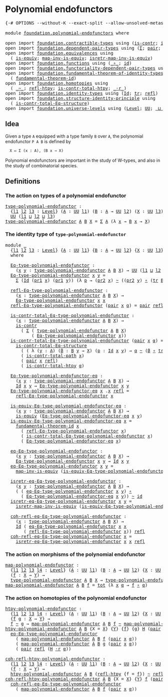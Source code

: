 # Polynomial endofunctors

<pre class="Agda"><a id="36" class="Symbol">{-#</a> <a id="40" class="Keyword">OPTIONS</a> <a id="48" class="Pragma">--without-K</a> <a id="60" class="Pragma">--exact-split</a> <a id="74" class="Pragma">--allow-unsolved-metas</a> <a id="97" class="Symbol">#-}</a>

<a id="102" class="Keyword">module</a> <a id="109" href="foundation.polynomial-endofunctors.html" class="Module">foundation.polynomial-endofunctors</a> <a id="144" class="Keyword">where</a>

<a id="151" class="Keyword">open</a> <a id="156" class="Keyword">import</a> <a id="163" href="foundation.contractible-types.html" class="Module">foundation.contractible-types</a> <a id="193" class="Keyword">using</a> <a id="199" class="Symbol">(</a><a id="200" href="foundation-core.contractible-types.html#925" class="Function">is-contr</a><a id="208" class="Symbol">;</a> <a id="210" href="foundation-core.contractible-types.html#1970" class="Function">is-contr-total-path</a><a id="229" class="Symbol">)</a>
<a id="231" class="Keyword">open</a> <a id="236" class="Keyword">import</a> <a id="243" href="foundation.dependent-pair-types.html" class="Module">foundation.dependent-pair-types</a> <a id="275" class="Keyword">using</a> <a id="281" class="Symbol">(</a><a id="282" href="foundation-core.dependent-pair-types.html#502" class="Record">Σ</a><a id="283" class="Symbol">;</a> <a id="285" href="foundation-core.dependent-pair-types.html#575" class="InductiveConstructor">pair</a><a id="289" class="Symbol">;</a> <a id="291" href="foundation-core.dependent-pair-types.html#592" class="Field">pr1</a><a id="294" class="Symbol">;</a> <a id="296" href="foundation-core.dependent-pair-types.html#604" class="Field">pr2</a><a id="299" class="Symbol">)</a>
<a id="301" class="Keyword">open</a> <a id="306" class="Keyword">import</a> <a id="313" href="foundation.equivalences.html" class="Module">foundation.equivalences</a> <a id="337" class="Keyword">using</a>
  <a id="345" class="Symbol">(</a> <a id="347" href="foundation-core.equivalences.html#1542" class="Function">is-equiv</a><a id="355" class="Symbol">;</a> <a id="357" href="foundation-core.equivalences.html#4173" class="Function">map-inv-is-equiv</a><a id="373" class="Symbol">;</a> <a id="375" href="foundation-core.equivalences.html#4381" class="Function">isretr-map-inv-is-equiv</a><a id="398" class="Symbol">)</a>
<a id="400" class="Keyword">open</a> <a id="405" class="Keyword">import</a> <a id="412" href="foundation.functions.html" class="Module">foundation.functions</a> <a id="433" class="Keyword">using</a> <a id="439" class="Symbol">(</a><a id="440" href="foundation-core.functions.html#407" class="Function Operator">_∘_</a><a id="443" class="Symbol">;</a> <a id="445" href="foundation-core.functions.html#309" class="Function">id</a><a id="447" class="Symbol">)</a>
<a id="449" class="Keyword">open</a> <a id="454" class="Keyword">import</a> <a id="461" href="foundation.functoriality-dependent-pair-types.html" class="Module">foundation.functoriality-dependent-pair-types</a> <a id="507" class="Keyword">using</a> <a id="513" class="Symbol">(</a><a id="514" href="foundation-core.functoriality-dependent-pair-types.html#1881" class="Function">tot</a><a id="517" class="Symbol">)</a>
<a id="519" class="Keyword">open</a> <a id="524" class="Keyword">import</a> <a id="531" href="foundation.fundamental-theorem-of-identity-types.html" class="Module">foundation.fundamental-theorem-of-identity-types</a> <a id="580" class="Keyword">using</a>
  <a id="588" class="Symbol">(</a> <a id="590" href="foundation-core.fundamental-theorem-of-identity-types.html#1888" class="Function">fundamental-theorem-id</a><a id="612" class="Symbol">)</a>
<a id="614" class="Keyword">open</a> <a id="619" class="Keyword">import</a> <a id="626" href="foundation.homotopies.html" class="Module">foundation.homotopies</a> <a id="648" class="Keyword">using</a>
  <a id="656" class="Symbol">(</a> <a id="658" href="foundation-core.homotopies.html#467" class="Function Operator">_~_</a><a id="661" class="Symbol">;</a> <a id="663" href="foundation-core.homotopies.html#632" class="Function">refl-htpy</a><a id="672" class="Symbol">;</a> <a id="674" href="foundation.homotopies.html#3132" class="Function">is-contr-total-htpy</a><a id="693" class="Symbol">;</a> <a id="695" href="foundation-core.homotopies.html#1974" class="Function Operator">_·r_</a><a id="699" class="Symbol">)</a>
<a id="701" class="Keyword">open</a> <a id="706" class="Keyword">import</a> <a id="713" href="foundation.identity-types.html" class="Module">foundation.identity-types</a> <a id="739" class="Keyword">using</a> <a id="745" class="Symbol">(</a><a id="746" href="foundation-core.identity-types.html#641" class="Datatype">Id</a><a id="748" class="Symbol">;</a> <a id="750" href="foundation-core.identity-types.html#4583" class="Function">tr</a><a id="752" class="Symbol">;</a> <a id="754" href="foundation-core.identity-types.html#694" class="InductiveConstructor">refl</a><a id="758" class="Symbol">)</a>
<a id="760" class="Keyword">open</a> <a id="765" class="Keyword">import</a> <a id="772" href="foundation.structure-identity-principle.html" class="Module">foundation.structure-identity-principle</a> <a id="812" class="Keyword">using</a>
  <a id="820" class="Symbol">(</a> <a id="822" href="foundation.structure-identity-principle.html#1341" class="Function">is-contr-total-Eq-structure</a><a id="849" class="Symbol">)</a>
<a id="851" class="Keyword">open</a> <a id="856" class="Keyword">import</a> <a id="863" href="foundation.universe-levels.html" class="Module">foundation.universe-levels</a> <a id="890" class="Keyword">using</a> <a id="896" class="Symbol">(</a><a id="897" href="Agda.Primitive.html#597" class="Postulate">Level</a><a id="902" class="Symbol">;</a> <a id="904" href="foundation-core.universe-levels.html#222" class="Primitive">UU</a><a id="906" class="Symbol">;</a> <a id="908" href="Agda.Primitive.html#810" class="Primitive Operator">_⊔_</a><a id="911" class="Symbol">)</a>
</pre>
## Idea

Given a type `A` equipped with a type family `B` over `A`, the polynomial endofunctor `P A B` is defined by

```md
  X ↦ Σ (x : A), (B x → X)
```

Polynomial endofunctors are important in the study of W-types, and also in the study of combinatorial species.

## Definitions

### The action on types of a polynomial endofunctor

<pre class="Agda"><a id="type-polynomial-endofunctor"></a><a id="1263" href="foundation.polynomial-endofunctors.html#1263" class="Function">type-polynomial-endofunctor</a> <a id="1291" class="Symbol">:</a>
  <a id="1295" class="Symbol">{</a><a id="1296" href="foundation.polynomial-endofunctors.html#1296" class="Bound">l1</a> <a id="1299" href="foundation.polynomial-endofunctors.html#1299" class="Bound">l2</a> <a id="1302" href="foundation.polynomial-endofunctors.html#1302" class="Bound">l3</a> <a id="1305" class="Symbol">:</a> <a id="1307" href="Agda.Primitive.html#597" class="Postulate">Level</a><a id="1312" class="Symbol">}</a> <a id="1314" class="Symbol">(</a><a id="1315" href="foundation.polynomial-endofunctors.html#1315" class="Bound">A</a> <a id="1317" class="Symbol">:</a> <a id="1319" href="foundation-core.universe-levels.html#222" class="Primitive">UU</a> <a id="1322" href="foundation.polynomial-endofunctors.html#1296" class="Bound">l1</a><a id="1324" class="Symbol">)</a> <a id="1326" class="Symbol">(</a><a id="1327" href="foundation.polynomial-endofunctors.html#1327" class="Bound">B</a> <a id="1329" class="Symbol">:</a> <a id="1331" href="foundation.polynomial-endofunctors.html#1315" class="Bound">A</a> <a id="1333" class="Symbol">→</a> <a id="1335" href="foundation-core.universe-levels.html#222" class="Primitive">UU</a> <a id="1338" href="foundation.polynomial-endofunctors.html#1299" class="Bound">l2</a><a id="1340" class="Symbol">)</a> <a id="1342" class="Symbol">(</a><a id="1343" href="foundation.polynomial-endofunctors.html#1343" class="Bound">X</a> <a id="1345" class="Symbol">:</a> <a id="1347" href="foundation-core.universe-levels.html#222" class="Primitive">UU</a> <a id="1350" href="foundation.polynomial-endofunctors.html#1302" class="Bound">l3</a><a id="1352" class="Symbol">)</a> <a id="1354" class="Symbol">→</a>
  <a id="1358" href="foundation-core.universe-levels.html#222" class="Primitive">UU</a> <a id="1361" class="Symbol">(</a><a id="1362" href="foundation.polynomial-endofunctors.html#1296" class="Bound">l1</a> <a id="1365" href="Agda.Primitive.html#810" class="Primitive Operator">⊔</a> <a id="1367" href="foundation.polynomial-endofunctors.html#1299" class="Bound">l2</a> <a id="1370" href="Agda.Primitive.html#810" class="Primitive Operator">⊔</a> <a id="1372" href="foundation.polynomial-endofunctors.html#1302" class="Bound">l3</a><a id="1374" class="Symbol">)</a>
<a id="1376" href="foundation.polynomial-endofunctors.html#1263" class="Function">type-polynomial-endofunctor</a> <a id="1404" href="foundation.polynomial-endofunctors.html#1404" class="Bound">A</a> <a id="1406" href="foundation.polynomial-endofunctors.html#1406" class="Bound">B</a> <a id="1408" href="foundation.polynomial-endofunctors.html#1408" class="Bound">X</a> <a id="1410" class="Symbol">=</a> <a id="1412" href="foundation-core.dependent-pair-types.html#502" class="Record">Σ</a> <a id="1414" href="foundation.polynomial-endofunctors.html#1404" class="Bound">A</a> <a id="1416" class="Symbol">(λ</a> <a id="1419" href="foundation.polynomial-endofunctors.html#1419" class="Bound">x</a> <a id="1421" class="Symbol">→</a> <a id="1423" href="foundation.polynomial-endofunctors.html#1406" class="Bound">B</a> <a id="1425" href="foundation.polynomial-endofunctors.html#1419" class="Bound">x</a> <a id="1427" class="Symbol">→</a> <a id="1429" href="foundation.polynomial-endofunctors.html#1408" class="Bound">X</a><a id="1430" class="Symbol">)</a>
</pre>
### The identity type of `type-polynomial-endofunctor`

<pre class="Agda"><a id="1501" class="Keyword">module</a> <a id="1508" href="foundation.polynomial-endofunctors.html#1508" class="Module">_</a>
  <a id="1512" class="Symbol">{</a><a id="1513" href="foundation.polynomial-endofunctors.html#1513" class="Bound">l1</a> <a id="1516" href="foundation.polynomial-endofunctors.html#1516" class="Bound">l2</a> <a id="1519" href="foundation.polynomial-endofunctors.html#1519" class="Bound">l3</a> <a id="1522" class="Symbol">:</a> <a id="1524" href="Agda.Primitive.html#597" class="Postulate">Level</a><a id="1529" class="Symbol">}</a> <a id="1531" class="Symbol">{</a><a id="1532" href="foundation.polynomial-endofunctors.html#1532" class="Bound">A</a> <a id="1534" class="Symbol">:</a> <a id="1536" href="foundation-core.universe-levels.html#222" class="Primitive">UU</a> <a id="1539" href="foundation.polynomial-endofunctors.html#1513" class="Bound">l1</a><a id="1541" class="Symbol">}</a> <a id="1543" class="Symbol">{</a><a id="1544" href="foundation.polynomial-endofunctors.html#1544" class="Bound">B</a> <a id="1546" class="Symbol">:</a> <a id="1548" href="foundation.polynomial-endofunctors.html#1532" class="Bound">A</a> <a id="1550" class="Symbol">→</a> <a id="1552" href="foundation-core.universe-levels.html#222" class="Primitive">UU</a> <a id="1555" href="foundation.polynomial-endofunctors.html#1516" class="Bound">l2</a><a id="1557" class="Symbol">}</a> <a id="1559" class="Symbol">{</a><a id="1560" href="foundation.polynomial-endofunctors.html#1560" class="Bound">X</a> <a id="1562" class="Symbol">:</a> <a id="1564" href="foundation-core.universe-levels.html#222" class="Primitive">UU</a> <a id="1567" href="foundation.polynomial-endofunctors.html#1519" class="Bound">l3</a><a id="1569" class="Symbol">}</a>
  <a id="1573" class="Keyword">where</a>

  <a id="1582" href="foundation.polynomial-endofunctors.html#1582" class="Function">Eq-type-polynomial-endofunctor</a> <a id="1613" class="Symbol">:</a>
    <a id="1619" class="Symbol">(</a><a id="1620" href="foundation.polynomial-endofunctors.html#1620" class="Bound">x</a> <a id="1622" href="foundation.polynomial-endofunctors.html#1622" class="Bound">y</a> <a id="1624" class="Symbol">:</a> <a id="1626" href="foundation.polynomial-endofunctors.html#1263" class="Function">type-polynomial-endofunctor</a> <a id="1654" href="foundation.polynomial-endofunctors.html#1532" class="Bound">A</a> <a id="1656" href="foundation.polynomial-endofunctors.html#1544" class="Bound">B</a> <a id="1658" href="foundation.polynomial-endofunctors.html#1560" class="Bound">X</a><a id="1659" class="Symbol">)</a> <a id="1661" class="Symbol">→</a> <a id="1663" href="foundation-core.universe-levels.html#222" class="Primitive">UU</a> <a id="1666" class="Symbol">(</a><a id="1667" href="foundation.polynomial-endofunctors.html#1513" class="Bound">l1</a> <a id="1670" href="Agda.Primitive.html#810" class="Primitive Operator">⊔</a> <a id="1672" href="foundation.polynomial-endofunctors.html#1516" class="Bound">l2</a> <a id="1675" href="Agda.Primitive.html#810" class="Primitive Operator">⊔</a> <a id="1677" href="foundation.polynomial-endofunctors.html#1519" class="Bound">l3</a><a id="1679" class="Symbol">)</a>
  <a id="1683" href="foundation.polynomial-endofunctors.html#1582" class="Function">Eq-type-polynomial-endofunctor</a> <a id="1714" href="foundation.polynomial-endofunctors.html#1714" class="Bound">x</a> <a id="1716" href="foundation.polynomial-endofunctors.html#1716" class="Bound">y</a> <a id="1718" class="Symbol">=</a>
    <a id="1724" href="foundation-core.dependent-pair-types.html#502" class="Record">Σ</a> <a id="1726" class="Symbol">(</a><a id="1727" href="foundation-core.identity-types.html#641" class="Datatype">Id</a> <a id="1730" class="Symbol">(</a><a id="1731" href="foundation-core.dependent-pair-types.html#592" class="Field">pr1</a> <a id="1735" href="foundation.polynomial-endofunctors.html#1714" class="Bound">x</a><a id="1736" class="Symbol">)</a> <a id="1738" class="Symbol">(</a><a id="1739" href="foundation-core.dependent-pair-types.html#592" class="Field">pr1</a> <a id="1743" href="foundation.polynomial-endofunctors.html#1716" class="Bound">y</a><a id="1744" class="Symbol">))</a> <a id="1747" class="Symbol">(λ</a> <a id="1750" href="foundation.polynomial-endofunctors.html#1750" class="Bound">p</a> <a id="1752" class="Symbol">→</a> <a id="1754" class="Symbol">(</a><a id="1755" href="foundation-core.dependent-pair-types.html#604" class="Field">pr2</a> <a id="1759" href="foundation.polynomial-endofunctors.html#1714" class="Bound">x</a><a id="1760" class="Symbol">)</a> <a id="1762" href="foundation-core.homotopies.html#467" class="Function Operator">~</a> <a id="1764" class="Symbol">((</a><a id="1766" href="foundation-core.dependent-pair-types.html#604" class="Field">pr2</a> <a id="1770" href="foundation.polynomial-endofunctors.html#1716" class="Bound">y</a><a id="1771" class="Symbol">)</a> <a id="1773" href="foundation-core.functions.html#407" class="Function Operator">∘</a> <a id="1775" class="Symbol">(</a><a id="1776" href="foundation-core.identity-types.html#4583" class="Function">tr</a> <a id="1779" href="foundation.polynomial-endofunctors.html#1544" class="Bound">B</a> <a id="1781" href="foundation.polynomial-endofunctors.html#1750" class="Bound">p</a><a id="1782" class="Symbol">)))</a>

  <a id="1789" href="foundation.polynomial-endofunctors.html#1789" class="Function">refl-Eq-type-polynomial-endofunctor</a> <a id="1825" class="Symbol">:</a>
    <a id="1831" class="Symbol">(</a><a id="1832" href="foundation.polynomial-endofunctors.html#1832" class="Bound">x</a> <a id="1834" class="Symbol">:</a> <a id="1836" href="foundation.polynomial-endofunctors.html#1263" class="Function">type-polynomial-endofunctor</a> <a id="1864" href="foundation.polynomial-endofunctors.html#1532" class="Bound">A</a> <a id="1866" href="foundation.polynomial-endofunctors.html#1544" class="Bound">B</a> <a id="1868" href="foundation.polynomial-endofunctors.html#1560" class="Bound">X</a><a id="1869" class="Symbol">)</a> <a id="1871" class="Symbol">→</a>
    <a id="1877" href="foundation.polynomial-endofunctors.html#1582" class="Function">Eq-type-polynomial-endofunctor</a> <a id="1908" href="foundation.polynomial-endofunctors.html#1832" class="Bound">x</a> <a id="1910" href="foundation.polynomial-endofunctors.html#1832" class="Bound">x</a>
  <a id="1914" href="foundation.polynomial-endofunctors.html#1789" class="Function">refl-Eq-type-polynomial-endofunctor</a> <a id="1950" class="Symbol">(</a><a id="1951" href="foundation-core.dependent-pair-types.html#575" class="InductiveConstructor">pair</a> <a id="1956" href="foundation.polynomial-endofunctors.html#1956" class="Bound">x</a> <a id="1958" href="foundation.polynomial-endofunctors.html#1958" class="Bound">α</a><a id="1959" class="Symbol">)</a> <a id="1961" class="Symbol">=</a> <a id="1963" href="foundation-core.dependent-pair-types.html#575" class="InductiveConstructor">pair</a> <a id="1968" href="foundation-core.identity-types.html#694" class="InductiveConstructor">refl</a> <a id="1973" href="foundation-core.homotopies.html#632" class="Function">refl-htpy</a>

  <a id="1986" href="foundation.polynomial-endofunctors.html#1986" class="Function">is-contr-total-Eq-type-polynomial-endofunctor</a> <a id="2032" class="Symbol">:</a>
    <a id="2038" class="Symbol">(</a><a id="2039" href="foundation.polynomial-endofunctors.html#2039" class="Bound">x</a> <a id="2041" class="Symbol">:</a> <a id="2043" href="foundation.polynomial-endofunctors.html#1263" class="Function">type-polynomial-endofunctor</a> <a id="2071" href="foundation.polynomial-endofunctors.html#1532" class="Bound">A</a> <a id="2073" href="foundation.polynomial-endofunctors.html#1544" class="Bound">B</a> <a id="2075" href="foundation.polynomial-endofunctors.html#1560" class="Bound">X</a><a id="2076" class="Symbol">)</a> <a id="2078" class="Symbol">→</a>
    <a id="2084" href="foundation-core.contractible-types.html#925" class="Function">is-contr</a>
      <a id="2099" class="Symbol">(</a> <a id="2101" href="foundation-core.dependent-pair-types.html#502" class="Record">Σ</a> <a id="2103" class="Symbol">(</a> <a id="2105" href="foundation.polynomial-endofunctors.html#1263" class="Function">type-polynomial-endofunctor</a> <a id="2133" href="foundation.polynomial-endofunctors.html#1532" class="Bound">A</a> <a id="2135" href="foundation.polynomial-endofunctors.html#1544" class="Bound">B</a> <a id="2137" href="foundation.polynomial-endofunctors.html#1560" class="Bound">X</a><a id="2138" class="Symbol">)</a>
          <a id="2150" class="Symbol">(</a> <a id="2152" href="foundation.polynomial-endofunctors.html#1582" class="Function">Eq-type-polynomial-endofunctor</a> <a id="2183" href="foundation.polynomial-endofunctors.html#2039" class="Bound">x</a><a id="2184" class="Symbol">))</a>
  <a id="2189" href="foundation.polynomial-endofunctors.html#1986" class="Function">is-contr-total-Eq-type-polynomial-endofunctor</a> <a id="2235" class="Symbol">(</a><a id="2236" href="foundation-core.dependent-pair-types.html#575" class="InductiveConstructor">pair</a> <a id="2241" href="foundation.polynomial-endofunctors.html#2241" class="Bound">x</a> <a id="2243" href="foundation.polynomial-endofunctors.html#2243" class="Bound">α</a><a id="2244" class="Symbol">)</a> <a id="2246" class="Symbol">=</a>
    <a id="2252" href="foundation.structure-identity-principle.html#1341" class="Function">is-contr-total-Eq-structure</a>
      <a id="2286" class="Symbol">(</a> <a id="2288" class="Symbol">(</a> <a id="2290" class="Symbol">λ</a> <a id="2292" class="Symbol">(</a><a id="2293" href="foundation.polynomial-endofunctors.html#2293" class="Bound">y</a> <a id="2295" class="Symbol">:</a> <a id="2297" href="foundation.polynomial-endofunctors.html#1532" class="Bound">A</a><a id="2298" class="Symbol">)</a> <a id="2300" class="Symbol">(</a><a id="2301" href="foundation.polynomial-endofunctors.html#2301" class="Bound">β</a> <a id="2303" class="Symbol">:</a> <a id="2305" href="foundation.polynomial-endofunctors.html#1544" class="Bound">B</a> <a id="2307" href="foundation.polynomial-endofunctors.html#2293" class="Bound">y</a> <a id="2309" class="Symbol">→</a> <a id="2311" href="foundation.polynomial-endofunctors.html#1560" class="Bound">X</a><a id="2312" class="Symbol">)</a> <a id="2314" class="Symbol">(</a><a id="2315" href="foundation.polynomial-endofunctors.html#2315" class="Bound">p</a> <a id="2317" class="Symbol">:</a> <a id="2319" href="foundation-core.identity-types.html#641" class="Datatype">Id</a> <a id="2322" href="foundation.polynomial-endofunctors.html#2241" class="Bound">x</a> <a id="2324" href="foundation.polynomial-endofunctors.html#2293" class="Bound">y</a><a id="2325" class="Symbol">)</a> <a id="2327" class="Symbol">→</a> <a id="2329" href="foundation.polynomial-endofunctors.html#2243" class="Bound">α</a> <a id="2331" href="foundation-core.homotopies.html#467" class="Function Operator">~</a> <a id="2333" class="Symbol">(</a><a id="2334" href="foundation.polynomial-endofunctors.html#2301" class="Bound">β</a> <a id="2336" href="foundation-core.functions.html#407" class="Function Operator">∘</a> <a id="2338" href="foundation-core.identity-types.html#4583" class="Function">tr</a> <a id="2341" href="foundation.polynomial-endofunctors.html#1544" class="Bound">B</a> <a id="2343" href="foundation.polynomial-endofunctors.html#2315" class="Bound">p</a><a id="2344" class="Symbol">)))</a>
      <a id="2354" class="Symbol">(</a> <a id="2356" href="foundation-core.contractible-types.html#1970" class="Function">is-contr-total-path</a> <a id="2376" href="foundation.polynomial-endofunctors.html#2241" class="Bound">x</a><a id="2377" class="Symbol">)</a>
      <a id="2385" class="Symbol">(</a> <a id="2387" href="foundation-core.dependent-pair-types.html#575" class="InductiveConstructor">pair</a> <a id="2392" href="foundation.polynomial-endofunctors.html#2241" class="Bound">x</a> <a id="2394" href="foundation-core.identity-types.html#694" class="InductiveConstructor">refl</a><a id="2398" class="Symbol">)</a>
      <a id="2406" class="Symbol">(</a> <a id="2408" href="foundation.homotopies.html#3132" class="Function">is-contr-total-htpy</a> <a id="2428" href="foundation.polynomial-endofunctors.html#2243" class="Bound">α</a><a id="2429" class="Symbol">)</a>

  <a id="2434" href="foundation.polynomial-endofunctors.html#2434" class="Function">Eq-type-polynomial-endofunctor-eq</a> <a id="2468" class="Symbol">:</a>
    <a id="2474" class="Symbol">(</a><a id="2475" href="foundation.polynomial-endofunctors.html#2475" class="Bound">x</a> <a id="2477" href="foundation.polynomial-endofunctors.html#2477" class="Bound">y</a> <a id="2479" class="Symbol">:</a> <a id="2481" href="foundation.polynomial-endofunctors.html#1263" class="Function">type-polynomial-endofunctor</a> <a id="2509" href="foundation.polynomial-endofunctors.html#1532" class="Bound">A</a> <a id="2511" href="foundation.polynomial-endofunctors.html#1544" class="Bound">B</a> <a id="2513" href="foundation.polynomial-endofunctors.html#1560" class="Bound">X</a><a id="2514" class="Symbol">)</a> <a id="2516" class="Symbol">→</a>
    <a id="2522" href="foundation-core.identity-types.html#641" class="Datatype">Id</a> <a id="2525" href="foundation.polynomial-endofunctors.html#2475" class="Bound">x</a> <a id="2527" href="foundation.polynomial-endofunctors.html#2477" class="Bound">y</a> <a id="2529" class="Symbol">→</a> <a id="2531" href="foundation.polynomial-endofunctors.html#1582" class="Function">Eq-type-polynomial-endofunctor</a> <a id="2562" href="foundation.polynomial-endofunctors.html#2475" class="Bound">x</a> <a id="2564" href="foundation.polynomial-endofunctors.html#2477" class="Bound">y</a>
  <a id="2568" href="foundation.polynomial-endofunctors.html#2434" class="Function">Eq-type-polynomial-endofunctor-eq</a> <a id="2602" href="foundation.polynomial-endofunctors.html#2602" class="Bound">x</a> <a id="2604" class="DottedPattern Symbol">.</a><a id="2605" href="foundation.polynomial-endofunctors.html#2602" class="DottedPattern Bound">x</a> <a id="2607" href="foundation-core.identity-types.html#694" class="InductiveConstructor">refl</a> <a id="2612" class="Symbol">=</a>
    <a id="2618" href="foundation.polynomial-endofunctors.html#1789" class="Function">refl-Eq-type-polynomial-endofunctor</a> <a id="2654" href="foundation.polynomial-endofunctors.html#2602" class="Bound">x</a>

  <a id="2659" href="foundation.polynomial-endofunctors.html#2659" class="Function">is-equiv-Eq-type-polynomial-endofunctor-eq</a> <a id="2702" class="Symbol">:</a>
    <a id="2708" class="Symbol">(</a><a id="2709" href="foundation.polynomial-endofunctors.html#2709" class="Bound">x</a> <a id="2711" href="foundation.polynomial-endofunctors.html#2711" class="Bound">y</a> <a id="2713" class="Symbol">:</a> <a id="2715" href="foundation.polynomial-endofunctors.html#1263" class="Function">type-polynomial-endofunctor</a> <a id="2743" href="foundation.polynomial-endofunctors.html#1532" class="Bound">A</a> <a id="2745" href="foundation.polynomial-endofunctors.html#1544" class="Bound">B</a> <a id="2747" href="foundation.polynomial-endofunctors.html#1560" class="Bound">X</a><a id="2748" class="Symbol">)</a> <a id="2750" class="Symbol">→</a>
    <a id="2756" href="foundation-core.equivalences.html#1542" class="Function">is-equiv</a> <a id="2765" class="Symbol">(</a><a id="2766" href="foundation.polynomial-endofunctors.html#2434" class="Function">Eq-type-polynomial-endofunctor-eq</a> <a id="2800" href="foundation.polynomial-endofunctors.html#2709" class="Bound">x</a> <a id="2802" href="foundation.polynomial-endofunctors.html#2711" class="Bound">y</a><a id="2803" class="Symbol">)</a>
  <a id="2807" href="foundation.polynomial-endofunctors.html#2659" class="Function">is-equiv-Eq-type-polynomial-endofunctor-eq</a> <a id="2850" href="foundation.polynomial-endofunctors.html#2850" class="Bound">x</a> <a id="2852" class="Symbol">=</a>
    <a id="2858" href="foundation-core.fundamental-theorem-of-identity-types.html#1888" class="Function">fundamental-theorem-id</a> <a id="2881" href="foundation.polynomial-endofunctors.html#2850" class="Bound">x</a>
      <a id="2889" class="Symbol">(</a> <a id="2891" href="foundation.polynomial-endofunctors.html#1789" class="Function">refl-Eq-type-polynomial-endofunctor</a> <a id="2927" href="foundation.polynomial-endofunctors.html#2850" class="Bound">x</a><a id="2928" class="Symbol">)</a>
      <a id="2936" class="Symbol">(</a> <a id="2938" href="foundation.polynomial-endofunctors.html#1986" class="Function">is-contr-total-Eq-type-polynomial-endofunctor</a> <a id="2984" href="foundation.polynomial-endofunctors.html#2850" class="Bound">x</a><a id="2985" class="Symbol">)</a>
      <a id="2993" class="Symbol">(</a> <a id="2995" href="foundation.polynomial-endofunctors.html#2434" class="Function">Eq-type-polynomial-endofunctor-eq</a> <a id="3029" href="foundation.polynomial-endofunctors.html#2850" class="Bound">x</a><a id="3030" class="Symbol">)</a>

  <a id="3035" href="foundation.polynomial-endofunctors.html#3035" class="Function">eq-Eq-type-polynomial-endofunctor</a> <a id="3069" class="Symbol">:</a>
    <a id="3075" class="Symbol">(</a><a id="3076" href="foundation.polynomial-endofunctors.html#3076" class="Bound">x</a> <a id="3078" href="foundation.polynomial-endofunctors.html#3078" class="Bound">y</a> <a id="3080" class="Symbol">:</a> <a id="3082" href="foundation.polynomial-endofunctors.html#1263" class="Function">type-polynomial-endofunctor</a> <a id="3110" href="foundation.polynomial-endofunctors.html#1532" class="Bound">A</a> <a id="3112" href="foundation.polynomial-endofunctors.html#1544" class="Bound">B</a> <a id="3114" href="foundation.polynomial-endofunctors.html#1560" class="Bound">X</a><a id="3115" class="Symbol">)</a> <a id="3117" class="Symbol">→</a>
    <a id="3123" href="foundation.polynomial-endofunctors.html#1582" class="Function">Eq-type-polynomial-endofunctor</a> <a id="3154" href="foundation.polynomial-endofunctors.html#3076" class="Bound">x</a> <a id="3156" href="foundation.polynomial-endofunctors.html#3078" class="Bound">y</a> <a id="3158" class="Symbol">→</a> <a id="3160" href="foundation-core.identity-types.html#641" class="Datatype">Id</a> <a id="3163" href="foundation.polynomial-endofunctors.html#3076" class="Bound">x</a> <a id="3165" href="foundation.polynomial-endofunctors.html#3078" class="Bound">y</a>
  <a id="3169" href="foundation.polynomial-endofunctors.html#3035" class="Function">eq-Eq-type-polynomial-endofunctor</a> <a id="3203" href="foundation.polynomial-endofunctors.html#3203" class="Bound">x</a> <a id="3205" href="foundation.polynomial-endofunctors.html#3205" class="Bound">y</a> <a id="3207" class="Symbol">=</a>
    <a id="3213" href="foundation-core.equivalences.html#4173" class="Function">map-inv-is-equiv</a> <a id="3230" class="Symbol">(</a><a id="3231" href="foundation.polynomial-endofunctors.html#2659" class="Function">is-equiv-Eq-type-polynomial-endofunctor-eq</a> <a id="3274" href="foundation.polynomial-endofunctors.html#3203" class="Bound">x</a> <a id="3276" href="foundation.polynomial-endofunctors.html#3205" class="Bound">y</a><a id="3277" class="Symbol">)</a>

  <a id="3282" href="foundation.polynomial-endofunctors.html#3282" class="Function">isretr-eq-Eq-type-polynomial-endofunctor</a> <a id="3323" class="Symbol">:</a>
    <a id="3329" class="Symbol">(</a><a id="3330" href="foundation.polynomial-endofunctors.html#3330" class="Bound">x</a> <a id="3332" href="foundation.polynomial-endofunctors.html#3332" class="Bound">y</a> <a id="3334" class="Symbol">:</a> <a id="3336" href="foundation.polynomial-endofunctors.html#1263" class="Function">type-polynomial-endofunctor</a> <a id="3364" href="foundation.polynomial-endofunctors.html#1532" class="Bound">A</a> <a id="3366" href="foundation.polynomial-endofunctors.html#1544" class="Bound">B</a> <a id="3368" href="foundation.polynomial-endofunctors.html#1560" class="Bound">X</a><a id="3369" class="Symbol">)</a> <a id="3371" class="Symbol">→</a>
    <a id="3377" class="Symbol">(</a> <a id="3379" class="Symbol">(</a> <a id="3381" href="foundation.polynomial-endofunctors.html#3035" class="Function">eq-Eq-type-polynomial-endofunctor</a> <a id="3415" href="foundation.polynomial-endofunctors.html#3330" class="Bound">x</a> <a id="3417" href="foundation.polynomial-endofunctors.html#3332" class="Bound">y</a><a id="3418" class="Symbol">)</a> <a id="3420" href="foundation-core.functions.html#407" class="Function Operator">∘</a>
      <a id="3428" class="Symbol">(</a> <a id="3430" href="foundation.polynomial-endofunctors.html#2434" class="Function">Eq-type-polynomial-endofunctor-eq</a> <a id="3464" href="foundation.polynomial-endofunctors.html#3330" class="Bound">x</a> <a id="3466" href="foundation.polynomial-endofunctors.html#3332" class="Bound">y</a><a id="3467" class="Symbol">))</a> <a id="3470" href="foundation-core.homotopies.html#467" class="Function Operator">~</a> <a id="3472" href="foundation-core.functions.html#309" class="Function">id</a>
  <a id="3477" href="foundation.polynomial-endofunctors.html#3282" class="Function">isretr-eq-Eq-type-polynomial-endofunctor</a> <a id="3518" href="foundation.polynomial-endofunctors.html#3518" class="Bound">x</a> <a id="3520" href="foundation.polynomial-endofunctors.html#3520" class="Bound">y</a> <a id="3522" class="Symbol">=</a>
    <a id="3528" href="foundation-core.equivalences.html#4381" class="Function">isretr-map-inv-is-equiv</a> <a id="3552" class="Symbol">(</a><a id="3553" href="foundation.polynomial-endofunctors.html#2659" class="Function">is-equiv-Eq-type-polynomial-endofunctor-eq</a> <a id="3596" href="foundation.polynomial-endofunctors.html#3518" class="Bound">x</a> <a id="3598" href="foundation.polynomial-endofunctors.html#3520" class="Bound">y</a><a id="3599" class="Symbol">)</a>

  <a id="3604" href="foundation.polynomial-endofunctors.html#3604" class="Function">coh-refl-eq-Eq-type-polynomial-endofunctor</a> <a id="3647" class="Symbol">:</a>
    <a id="3653" class="Symbol">(</a><a id="3654" href="foundation.polynomial-endofunctors.html#3654" class="Bound">x</a> <a id="3656" class="Symbol">:</a> <a id="3658" href="foundation.polynomial-endofunctors.html#1263" class="Function">type-polynomial-endofunctor</a> <a id="3686" href="foundation.polynomial-endofunctors.html#1532" class="Bound">A</a> <a id="3688" href="foundation.polynomial-endofunctors.html#1544" class="Bound">B</a> <a id="3690" href="foundation.polynomial-endofunctors.html#1560" class="Bound">X</a><a id="3691" class="Symbol">)</a> <a id="3693" class="Symbol">→</a>
    <a id="3699" href="foundation-core.identity-types.html#641" class="Datatype">Id</a> <a id="3702" class="Symbol">(</a> <a id="3704" href="foundation.polynomial-endofunctors.html#3035" class="Function">eq-Eq-type-polynomial-endofunctor</a> <a id="3738" href="foundation.polynomial-endofunctors.html#3654" class="Bound">x</a> <a id="3740" href="foundation.polynomial-endofunctors.html#3654" class="Bound">x</a>
       <a id="3749" class="Symbol">(</a> <a id="3751" href="foundation.polynomial-endofunctors.html#1789" class="Function">refl-Eq-type-polynomial-endofunctor</a> <a id="3787" href="foundation.polynomial-endofunctors.html#3654" class="Bound">x</a><a id="3788" class="Symbol">))</a> <a id="3791" href="foundation-core.identity-types.html#694" class="InductiveConstructor">refl</a>
  <a id="3798" href="foundation.polynomial-endofunctors.html#3604" class="Function">coh-refl-eq-Eq-type-polynomial-endofunctor</a> <a id="3841" href="foundation.polynomial-endofunctors.html#3841" class="Bound">x</a> <a id="3843" class="Symbol">=</a>
    <a id="3849" href="foundation.polynomial-endofunctors.html#3282" class="Function">isretr-eq-Eq-type-polynomial-endofunctor</a> <a id="3890" href="foundation.polynomial-endofunctors.html#3841" class="Bound">x</a> <a id="3892" href="foundation.polynomial-endofunctors.html#3841" class="Bound">x</a> <a id="3894" href="foundation-core.identity-types.html#694" class="InductiveConstructor">refl</a>
</pre>
### The action on morphisms of the polynomial endofunctor

<pre class="Agda"><a id="map-polynomial-endofunctor"></a><a id="3971" href="foundation.polynomial-endofunctors.html#3971" class="Function">map-polynomial-endofunctor</a> <a id="3998" class="Symbol">:</a>
  <a id="4002" class="Symbol">{</a><a id="4003" href="foundation.polynomial-endofunctors.html#4003" class="Bound">l1</a> <a id="4006" href="foundation.polynomial-endofunctors.html#4006" class="Bound">l2</a> <a id="4009" href="foundation.polynomial-endofunctors.html#4009" class="Bound">l3</a> <a id="4012" href="foundation.polynomial-endofunctors.html#4012" class="Bound">l4</a> <a id="4015" class="Symbol">:</a> <a id="4017" href="Agda.Primitive.html#597" class="Postulate">Level</a><a id="4022" class="Symbol">}</a> <a id="4024" class="Symbol">(</a><a id="4025" href="foundation.polynomial-endofunctors.html#4025" class="Bound">A</a> <a id="4027" class="Symbol">:</a> <a id="4029" href="foundation-core.universe-levels.html#222" class="Primitive">UU</a> <a id="4032" href="foundation.polynomial-endofunctors.html#4003" class="Bound">l1</a><a id="4034" class="Symbol">)</a> <a id="4036" class="Symbol">(</a><a id="4037" href="foundation.polynomial-endofunctors.html#4037" class="Bound">B</a> <a id="4039" class="Symbol">:</a> <a id="4041" href="foundation.polynomial-endofunctors.html#4025" class="Bound">A</a> <a id="4043" class="Symbol">→</a> <a id="4045" href="foundation-core.universe-levels.html#222" class="Primitive">UU</a> <a id="4048" href="foundation.polynomial-endofunctors.html#4006" class="Bound">l2</a><a id="4050" class="Symbol">)</a> <a id="4052" class="Symbol">{</a><a id="4053" href="foundation.polynomial-endofunctors.html#4053" class="Bound">X</a> <a id="4055" class="Symbol">:</a> <a id="4057" href="foundation-core.universe-levels.html#222" class="Primitive">UU</a> <a id="4060" href="foundation.polynomial-endofunctors.html#4009" class="Bound">l3</a><a id="4062" class="Symbol">}</a> <a id="4064" class="Symbol">{</a><a id="4065" href="foundation.polynomial-endofunctors.html#4065" class="Bound">Y</a> <a id="4067" class="Symbol">:</a> <a id="4069" href="foundation-core.universe-levels.html#222" class="Primitive">UU</a> <a id="4072" href="foundation.polynomial-endofunctors.html#4012" class="Bound">l4</a><a id="4074" class="Symbol">}</a>
  <a id="4078" class="Symbol">(</a><a id="4079" href="foundation.polynomial-endofunctors.html#4079" class="Bound">f</a> <a id="4081" class="Symbol">:</a> <a id="4083" href="foundation.polynomial-endofunctors.html#4053" class="Bound">X</a> <a id="4085" class="Symbol">→</a> <a id="4087" href="foundation.polynomial-endofunctors.html#4065" class="Bound">Y</a><a id="4088" class="Symbol">)</a> <a id="4090" class="Symbol">→</a>
  <a id="4094" href="foundation.polynomial-endofunctors.html#1263" class="Function">type-polynomial-endofunctor</a> <a id="4122" href="foundation.polynomial-endofunctors.html#4025" class="Bound">A</a> <a id="4124" href="foundation.polynomial-endofunctors.html#4037" class="Bound">B</a> <a id="4126" href="foundation.polynomial-endofunctors.html#4053" class="Bound">X</a> <a id="4128" class="Symbol">→</a> <a id="4130" href="foundation.polynomial-endofunctors.html#1263" class="Function">type-polynomial-endofunctor</a> <a id="4158" href="foundation.polynomial-endofunctors.html#4025" class="Bound">A</a> <a id="4160" href="foundation.polynomial-endofunctors.html#4037" class="Bound">B</a> <a id="4162" href="foundation.polynomial-endofunctors.html#4065" class="Bound">Y</a>
<a id="4164" href="foundation.polynomial-endofunctors.html#3971" class="Function">map-polynomial-endofunctor</a> <a id="4191" href="foundation.polynomial-endofunctors.html#4191" class="Bound">A</a> <a id="4193" href="foundation.polynomial-endofunctors.html#4193" class="Bound">B</a> <a id="4195" href="foundation.polynomial-endofunctors.html#4195" class="Bound">f</a> <a id="4197" class="Symbol">=</a> <a id="4199" href="foundation-core.functoriality-dependent-pair-types.html#1881" class="Function">tot</a> <a id="4203" class="Symbol">(λ</a> <a id="4206" href="foundation.polynomial-endofunctors.html#4206" class="Bound">x</a> <a id="4208" href="foundation.polynomial-endofunctors.html#4208" class="Bound">α</a> <a id="4210" class="Symbol">→</a> <a id="4212" href="foundation.polynomial-endofunctors.html#4195" class="Bound">f</a> <a id="4214" href="foundation-core.functions.html#407" class="Function Operator">∘</a> <a id="4216" href="foundation.polynomial-endofunctors.html#4208" class="Bound">α</a><a id="4217" class="Symbol">)</a>
</pre>
### The action on homotopies of the polynomial endofunctor

<pre class="Agda"><a id="htpy-polynomial-endofunctor"></a><a id="4292" href="foundation.polynomial-endofunctors.html#4292" class="Function">htpy-polynomial-endofunctor</a> <a id="4320" class="Symbol">:</a>
  <a id="4324" class="Symbol">{</a><a id="4325" href="foundation.polynomial-endofunctors.html#4325" class="Bound">l1</a> <a id="4328" href="foundation.polynomial-endofunctors.html#4328" class="Bound">l2</a> <a id="4331" href="foundation.polynomial-endofunctors.html#4331" class="Bound">l3</a> <a id="4334" href="foundation.polynomial-endofunctors.html#4334" class="Bound">l4</a> <a id="4337" class="Symbol">:</a> <a id="4339" href="Agda.Primitive.html#597" class="Postulate">Level</a><a id="4344" class="Symbol">}</a> <a id="4346" class="Symbol">(</a><a id="4347" href="foundation.polynomial-endofunctors.html#4347" class="Bound">A</a> <a id="4349" class="Symbol">:</a> <a id="4351" href="foundation-core.universe-levels.html#222" class="Primitive">UU</a> <a id="4354" href="foundation.polynomial-endofunctors.html#4325" class="Bound">l1</a><a id="4356" class="Symbol">)</a> <a id="4358" class="Symbol">(</a><a id="4359" href="foundation.polynomial-endofunctors.html#4359" class="Bound">B</a> <a id="4361" class="Symbol">:</a> <a id="4363" href="foundation.polynomial-endofunctors.html#4347" class="Bound">A</a> <a id="4365" class="Symbol">→</a> <a id="4367" href="foundation-core.universe-levels.html#222" class="Primitive">UU</a> <a id="4370" href="foundation.polynomial-endofunctors.html#4328" class="Bound">l2</a><a id="4372" class="Symbol">)</a> <a id="4374" class="Symbol">{</a><a id="4375" href="foundation.polynomial-endofunctors.html#4375" class="Bound">X</a> <a id="4377" class="Symbol">:</a> <a id="4379" href="foundation-core.universe-levels.html#222" class="Primitive">UU</a> <a id="4382" href="foundation.polynomial-endofunctors.html#4331" class="Bound">l3</a><a id="4384" class="Symbol">}</a> <a id="4386" class="Symbol">{</a><a id="4387" href="foundation.polynomial-endofunctors.html#4387" class="Bound">Y</a> <a id="4389" class="Symbol">:</a> <a id="4391" href="foundation-core.universe-levels.html#222" class="Primitive">UU</a> <a id="4394" href="foundation.polynomial-endofunctors.html#4334" class="Bound">l4</a><a id="4396" class="Symbol">}</a>
  <a id="4400" class="Symbol">{</a><a id="4401" href="foundation.polynomial-endofunctors.html#4401" class="Bound">f</a> <a id="4403" href="foundation.polynomial-endofunctors.html#4403" class="Bound">g</a> <a id="4405" class="Symbol">:</a> <a id="4407" href="foundation.polynomial-endofunctors.html#4375" class="Bound">X</a> <a id="4409" class="Symbol">→</a> <a id="4411" href="foundation.polynomial-endofunctors.html#4387" class="Bound">Y</a><a id="4412" class="Symbol">}</a> <a id="4414" class="Symbol">→</a>
  <a id="4418" href="foundation.polynomial-endofunctors.html#4401" class="Bound">f</a> <a id="4420" href="foundation-core.homotopies.html#467" class="Function Operator">~</a> <a id="4422" href="foundation.polynomial-endofunctors.html#4403" class="Bound">g</a> <a id="4424" class="Symbol">→</a> <a id="4426" href="foundation.polynomial-endofunctors.html#3971" class="Function">map-polynomial-endofunctor</a> <a id="4453" href="foundation.polynomial-endofunctors.html#4347" class="Bound">A</a> <a id="4455" href="foundation.polynomial-endofunctors.html#4359" class="Bound">B</a> <a id="4457" href="foundation.polynomial-endofunctors.html#4401" class="Bound">f</a> <a id="4459" href="foundation-core.homotopies.html#467" class="Function Operator">~</a> <a id="4461" href="foundation.polynomial-endofunctors.html#3971" class="Function">map-polynomial-endofunctor</a> <a id="4488" href="foundation.polynomial-endofunctors.html#4347" class="Bound">A</a> <a id="4490" href="foundation.polynomial-endofunctors.html#4359" class="Bound">B</a> <a id="4492" href="foundation.polynomial-endofunctors.html#4403" class="Bound">g</a>
<a id="4494" href="foundation.polynomial-endofunctors.html#4292" class="Function">htpy-polynomial-endofunctor</a> <a id="4522" href="foundation.polynomial-endofunctors.html#4522" class="Bound">A</a> <a id="4524" href="foundation.polynomial-endofunctors.html#4524" class="Bound">B</a> <a id="4526" class="Symbol">{</a><a id="4527" class="Argument">X</a> <a id="4529" class="Symbol">=</a> <a id="4531" href="foundation.polynomial-endofunctors.html#4531" class="Bound">X</a><a id="4532" class="Symbol">}</a> <a id="4534" class="Symbol">{</a><a id="4535" href="foundation.polynomial-endofunctors.html#4535" class="Bound">Y</a><a id="4536" class="Symbol">}</a> <a id="4538" class="Symbol">{</a><a id="4539" href="foundation.polynomial-endofunctors.html#4539" class="Bound">f</a><a id="4540" class="Symbol">}</a> <a id="4542" class="Symbol">{</a><a id="4543" href="foundation.polynomial-endofunctors.html#4543" class="Bound">g</a><a id="4544" class="Symbol">}</a> <a id="4546" href="foundation.polynomial-endofunctors.html#4546" class="Bound">H</a> <a id="4548" class="Symbol">(</a><a id="4549" href="foundation-core.dependent-pair-types.html#575" class="InductiveConstructor">pair</a> <a id="4554" href="foundation.polynomial-endofunctors.html#4554" class="Bound">x</a> <a id="4556" href="foundation.polynomial-endofunctors.html#4556" class="Bound">α</a><a id="4557" class="Symbol">)</a> <a id="4559" class="Symbol">=</a>
  <a id="4563" href="foundation.polynomial-endofunctors.html#3035" class="Function">eq-Eq-type-polynomial-endofunctor</a>
    <a id="4601" class="Symbol">(</a> <a id="4603" href="foundation.polynomial-endofunctors.html#3971" class="Function">map-polynomial-endofunctor</a> <a id="4630" href="foundation.polynomial-endofunctors.html#4522" class="Bound">A</a> <a id="4632" href="foundation.polynomial-endofunctors.html#4524" class="Bound">B</a> <a id="4634" href="foundation.polynomial-endofunctors.html#4539" class="Bound">f</a> <a id="4636" class="Symbol">(</a><a id="4637" href="foundation-core.dependent-pair-types.html#575" class="InductiveConstructor">pair</a> <a id="4642" href="foundation.polynomial-endofunctors.html#4554" class="Bound">x</a> <a id="4644" href="foundation.polynomial-endofunctors.html#4556" class="Bound">α</a><a id="4645" class="Symbol">))</a>
    <a id="4652" class="Symbol">(</a> <a id="4654" href="foundation.polynomial-endofunctors.html#3971" class="Function">map-polynomial-endofunctor</a> <a id="4681" href="foundation.polynomial-endofunctors.html#4522" class="Bound">A</a> <a id="4683" href="foundation.polynomial-endofunctors.html#4524" class="Bound">B</a> <a id="4685" href="foundation.polynomial-endofunctors.html#4543" class="Bound">g</a> <a id="4687" class="Symbol">(</a><a id="4688" href="foundation-core.dependent-pair-types.html#575" class="InductiveConstructor">pair</a> <a id="4693" href="foundation.polynomial-endofunctors.html#4554" class="Bound">x</a> <a id="4695" href="foundation.polynomial-endofunctors.html#4556" class="Bound">α</a><a id="4696" class="Symbol">))</a>
    <a id="4703" class="Symbol">(</a> <a id="4705" href="foundation-core.dependent-pair-types.html#575" class="InductiveConstructor">pair</a> <a id="4710" href="foundation-core.identity-types.html#694" class="InductiveConstructor">refl</a> <a id="4715" class="Symbol">(</a><a id="4716" href="foundation.polynomial-endofunctors.html#4546" class="Bound">H</a> <a id="4718" href="foundation-core.homotopies.html#1974" class="Function Operator">·r</a> <a id="4721" href="foundation.polynomial-endofunctors.html#4556" class="Bound">α</a><a id="4722" class="Symbol">))</a>

<a id="coh-refl-htpy-polynomial-endofunctor"></a><a id="4726" href="foundation.polynomial-endofunctors.html#4726" class="Function">coh-refl-htpy-polynomial-endofunctor</a> <a id="4763" class="Symbol">:</a>
  <a id="4767" class="Symbol">{</a><a id="4768" href="foundation.polynomial-endofunctors.html#4768" class="Bound">l1</a> <a id="4771" href="foundation.polynomial-endofunctors.html#4771" class="Bound">l2</a> <a id="4774" href="foundation.polynomial-endofunctors.html#4774" class="Bound">l3</a> <a id="4777" href="foundation.polynomial-endofunctors.html#4777" class="Bound">l4</a> <a id="4780" class="Symbol">:</a> <a id="4782" href="Agda.Primitive.html#597" class="Postulate">Level</a><a id="4787" class="Symbol">}</a> <a id="4789" class="Symbol">(</a><a id="4790" href="foundation.polynomial-endofunctors.html#4790" class="Bound">A</a> <a id="4792" class="Symbol">:</a> <a id="4794" href="foundation-core.universe-levels.html#222" class="Primitive">UU</a> <a id="4797" href="foundation.polynomial-endofunctors.html#4768" class="Bound">l1</a><a id="4799" class="Symbol">)</a> <a id="4801" class="Symbol">(</a><a id="4802" href="foundation.polynomial-endofunctors.html#4802" class="Bound">B</a> <a id="4804" class="Symbol">:</a> <a id="4806" href="foundation.polynomial-endofunctors.html#4790" class="Bound">A</a> <a id="4808" class="Symbol">→</a> <a id="4810" href="foundation-core.universe-levels.html#222" class="Primitive">UU</a> <a id="4813" href="foundation.polynomial-endofunctors.html#4771" class="Bound">l2</a><a id="4815" class="Symbol">)</a> <a id="4817" class="Symbol">{</a><a id="4818" href="foundation.polynomial-endofunctors.html#4818" class="Bound">X</a> <a id="4820" class="Symbol">:</a> <a id="4822" href="foundation-core.universe-levels.html#222" class="Primitive">UU</a> <a id="4825" href="foundation.polynomial-endofunctors.html#4774" class="Bound">l3</a><a id="4827" class="Symbol">}</a> <a id="4829" class="Symbol">{</a><a id="4830" href="foundation.polynomial-endofunctors.html#4830" class="Bound">Y</a> <a id="4832" class="Symbol">:</a> <a id="4834" href="foundation-core.universe-levels.html#222" class="Primitive">UU</a> <a id="4837" href="foundation.polynomial-endofunctors.html#4777" class="Bound">l4</a><a id="4839" class="Symbol">}</a>
  <a id="4843" class="Symbol">(</a><a id="4844" href="foundation.polynomial-endofunctors.html#4844" class="Bound">f</a> <a id="4846" class="Symbol">:</a> <a id="4848" href="foundation.polynomial-endofunctors.html#4818" class="Bound">X</a> <a id="4850" class="Symbol">→</a> <a id="4852" href="foundation.polynomial-endofunctors.html#4830" class="Bound">Y</a><a id="4853" class="Symbol">)</a> <a id="4855" class="Symbol">→</a>
  <a id="4859" href="foundation.polynomial-endofunctors.html#4292" class="Function">htpy-polynomial-endofunctor</a> <a id="4887" href="foundation.polynomial-endofunctors.html#4790" class="Bound">A</a> <a id="4889" href="foundation.polynomial-endofunctors.html#4802" class="Bound">B</a> <a id="4891" class="Symbol">(</a><a id="4892" href="foundation-core.homotopies.html#632" class="Function">refl-htpy</a> <a id="4902" class="Symbol">{</a><a id="4903" class="Argument">f</a> <a id="4905" class="Symbol">=</a> <a id="4907" href="foundation.polynomial-endofunctors.html#4844" class="Bound">f</a><a id="4908" class="Symbol">})</a> <a id="4911" href="foundation-core.homotopies.html#467" class="Function Operator">~</a> <a id="4913" href="foundation-core.homotopies.html#632" class="Function">refl-htpy</a>
<a id="4923" href="foundation.polynomial-endofunctors.html#4726" class="Function">coh-refl-htpy-polynomial-endofunctor</a> <a id="4960" href="foundation.polynomial-endofunctors.html#4960" class="Bound">A</a> <a id="4962" href="foundation.polynomial-endofunctors.html#4962" class="Bound">B</a> <a id="4964" class="Symbol">{</a><a id="4965" class="Argument">X</a> <a id="4967" class="Symbol">=</a> <a id="4969" href="foundation.polynomial-endofunctors.html#4969" class="Bound">X</a><a id="4970" class="Symbol">}</a> <a id="4972" class="Symbol">{</a><a id="4973" href="foundation.polynomial-endofunctors.html#4973" class="Bound">Y</a><a id="4974" class="Symbol">}</a> <a id="4976" href="foundation.polynomial-endofunctors.html#4976" class="Bound">f</a> <a id="4978" class="Symbol">(</a><a id="4979" href="foundation-core.dependent-pair-types.html#575" class="InductiveConstructor">pair</a> <a id="4984" href="foundation.polynomial-endofunctors.html#4984" class="Bound">x</a> <a id="4986" href="foundation.polynomial-endofunctors.html#4986" class="Bound">α</a><a id="4987" class="Symbol">)</a> <a id="4989" class="Symbol">=</a>
  <a id="4993" href="foundation.polynomial-endofunctors.html#3604" class="Function">coh-refl-eq-Eq-type-polynomial-endofunctor</a>
    <a id="5040" class="Symbol">(</a> <a id="5042" href="foundation.polynomial-endofunctors.html#3971" class="Function">map-polynomial-endofunctor</a> <a id="5069" href="foundation.polynomial-endofunctors.html#4960" class="Bound">A</a> <a id="5071" href="foundation.polynomial-endofunctors.html#4962" class="Bound">B</a> <a id="5073" href="foundation.polynomial-endofunctors.html#4976" class="Bound">f</a> <a id="5075" class="Symbol">(</a><a id="5076" href="foundation-core.dependent-pair-types.html#575" class="InductiveConstructor">pair</a> <a id="5081" href="foundation.polynomial-endofunctors.html#4984" class="Bound">x</a> <a id="5083" href="foundation.polynomial-endofunctors.html#4986" class="Bound">α</a><a id="5084" class="Symbol">))</a>
</pre>